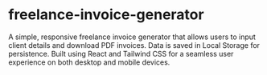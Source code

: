 # freelance-invoice-generator
A simple, responsive freelance invoice generator that allows users to input client details and download PDF invoices. Data is saved in Local Storage for persistence. Built using React and Tailwind CSS for a seamless user experience on both desktop and mobile devices.
